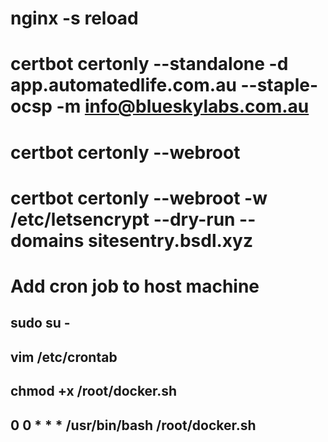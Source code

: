 # nginx -s reload

# certbot certonly --standalone -d app.automatedlife.com.au --staple-ocsp -m info@blueskylabs.com.au

# certbot certonly --webroot 

# certbot certonly --webroot -w /etc/letsencrypt --dry-run --domains sitesentry.bsdl.xyz

# Add cron job to host machine
## sudo su -
## vim /etc/crontab
## chmod +x /root/docker.sh
## 0 0 * * * /usr/bin/bash /root/docker.sh

